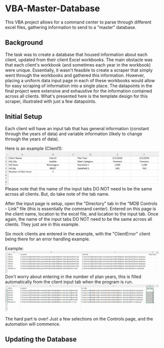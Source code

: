 # VBA-Master-Database
This VBA project allows for a command center to parse through different excel files, gathering information to send to a "master" database.

## Background
The task was to create a database that housed information about each client, updated from their client Excel workbooks. The main obstacle was that each client's workbook (and sometimes each year in the workbook) were unique. Essentially, it wasn't feasible to create a scraper that simply went through the workbooks and gathered this information. However, placing a uniform data input page in each of these workbooks would allow for easy scraping of information into a single place. The datapoints in the final project were extensive and exhaustive for the information contained across all clients. What's presented here is the template design for this scraper, illustrated with just a few datapoints.

## Initial Setup
Each client will have an input tab that has general information (constant through the years of data) and variable information (likely to change through the years of data).

Here is an example (Client1):
![Client Input Example](Pictures/ClientExample.png)
Please note that the name of the input tabs DO NOT need to be the same across all clients. But, do take note of the tab name.

After the input page is setup, open the "Directory" tab in the "MDB Controls - Link" file (this is essentially the command center). Entered on this page is the client name, location to the excel file, and location to the input tab. Once again, the name of the input tabs DO NOT need to be the same across all clients. They just are in this example.

Six mock clients are entered in the example, with the "ClientError" client being there for an error handling example.

Example:
![Directory Example](Pictures/Directory/Directory_Before.png)
Don't worry about entering in the number of plan years, this is filled automatically from the client input tab when the program is run.
![Directory Example](Pictures/Directory/Directory_After.png)

The hard part is over! Just a few selections on the Controls page, and the automation will commence.

## Updating the Database
















